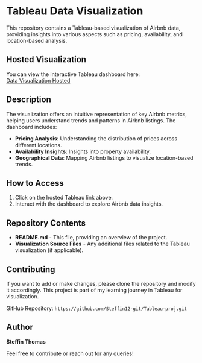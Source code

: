 # Tableau Data Visualization 

This repository contains a Tableau-based visualization of Airbnb data, providing insights into various aspects such as pricing, availability, and location-based analysis.

## Hosted Visualization
You can view the interactive Tableau dashboard here:  
[Data Visualization Hosted](https://public.tableau.com/app/profile/steffin.thomas/viz/Visuvalisationofairbnb/Dashboard1?publish=yes)

## Description
The visualization offers an intuitive representation of key Airbnb metrics, helping users understand trends and patterns in Airbnb listings. The dashboard includes:
- **Pricing Analysis**: Understanding the distribution of prices across different locations.
- **Availability Insights**: Insights into property availability.
- **Geographical Data**: Mapping Airbnb listings to visualize location-based trends.

## How to Access
1. Click on the hosted Tableau link above.
2. Interact with the dashboard to explore Airbnb data insights.

## Repository Contents
- **README.md** - This file, providing an overview of the project.
- **Visualization Source Files** - Any additional files related to the Tableau visualization (if applicable).

## Contributing
If you want to add or make changes, please clone the repository and modify it accordingly. This project is part of my learning journey in Tableau for visualization.

GitHub Repository: ```https://github.com/Steffin12-git/Tableau-proj.git```

## Author
**Steffin Thomas**

Feel free to contribute or reach out for any queries!

